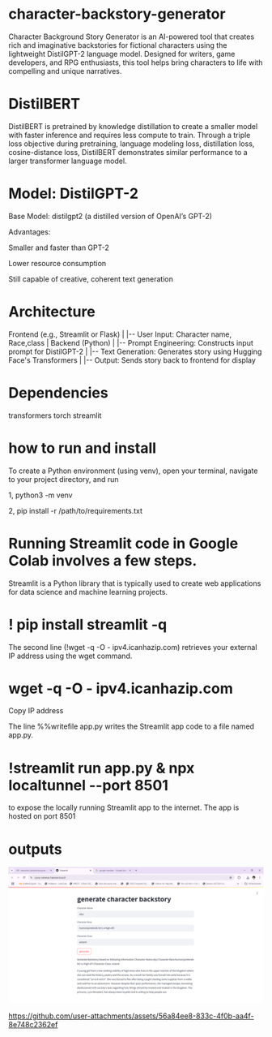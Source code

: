 # character-backstory-generator
Character Background Story Generator is an AI-powered tool that creates rich and imaginative backstories for fictional characters using the lightweight DistilGPT-2 language model. Designed for writers, game developers, and RPG enthusiasts, this tool helps bring characters to life with compelling and unique narratives.

# DistilBERT
DistilBERT is pretrained by knowledge distillation to create a smaller model with faster inference and requires less compute to train. Through a triple loss objective during pretraining, language modeling loss, distillation loss, cosine-distance loss, DistilBERT demonstrates similar performance to a larger transformer language model.

# Model: DistilGPT-2
Base Model: distilgpt2 (a distilled version of OpenAI’s GPT-2)

Advantages:

Smaller and faster than GPT-2

Lower resource consumption

Still capable of creative, coherent text generation

# Architecture


Frontend (e.g., Streamlit or Flask)
   |
   |-- User Input: Character name, Race,class
   |
Backend (Python)
   |
   |-- Prompt Engineering: Constructs input prompt for DistilGPT-2
   |
   |-- Text Generation: Generates story using Hugging Face's Transformers
   |
   |-- Output: Sends story back to frontend for display


# Dependencies
transformers
torch
streamlit


# how to run and install 
To create a Python environment (using venv), open your terminal, navigate to your project directory, and run 

1, python3 -m venv

2, pip install -r /path/to/requirements.txt

# Running Streamlit code in Google Colab involves a few steps.

Streamlit is a Python library that is typically used to create web applications for data science and machine learning projects.

# ! pip install streamlit -q
The second line (!wget -q -O - ipv4.icanhazip.com) retrieves your external IP address using the wget command.

# wget -q -O - ipv4.icanhazip.com

Copy IP address

The line %%writefile app.py writes the Streamlit app code to a file named app.py.
# !streamlit run app.py & npx localtunnel --port 8501
to expose the locally running Streamlit app to the internet. The app is hosted on port 8501

# outputs
![output image](https://github.com/nagasai5124/character-backstory-generator/blob/main/Streamlit%20-%20Google%20Chrome%204_9_2025%206_18_26%20PM.png)



https://github.com/user-attachments/assets/56a84ee8-833c-4f0b-aa4f-8e748c2362ef


